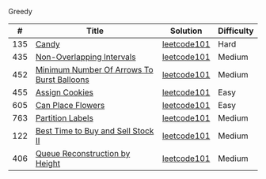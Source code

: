 

Greedy   

| # | Title  | Solution | Difficulty |
|---| -----  | -------- | ---------- |
|135|[Candy](https://leetcode-cn.com/problems/candy/)|[leetcode101](./java/src/leetcode101/greedy/candy)|Hard|
|435|[Non-Overlapping Intervals](https://leetcode-cn.com/problems/non-overlapping-intervals/)|[leetcode101](./java/src/leetcode101/greedy/non_overlapping_intervals)|Medium|
|452|[Minimum Number Of Arrows To Burst Balloons](https://leetcode-cn.com/problems/minimum-number-of-arrows-to-burst-balloons/)|[leetcode101](./java/src/leetcode101/greedy/minimum_number_of_arrows_to_burst_balloons)|Medium|
|455|[Assign Cookies](https://leetcode-cn.com/problems/assign-cookies/)|[leetcode101](./java/src/leetcode101/greedy/assign_cookies)|Easy|
|605|[Can Place Flowers](https://leetcode-cn.com/problems/can-place-flowers/)|[leetcode101](./java/src/leetcode101/greedy/can_place_flowers)|Easy|
|763|[Partition Labels](https://leetcode-cn.com/problems/partition-labels/)|[leetcode101](./java/src/leetcode101/greedy/partition_labels)|Medium|
|122|[Best Time to Buy and Sell Stock II](https://leetcode-cn.com/problems/best-time-to-buy-and-sell-stock-ii/)|[leetcode101](./java/src/leetcode101/greedy/best_time_to_buy_and_sell_stock_2)|Medium|
|406|[Queue Reconstruction by Height](https://leetcode-cn.com/problems/queue-reconstruction-by-height/)|[leetcode101](./java/src/leetcode101/greedy/queue_reconstruction_by_height)|Medium|
